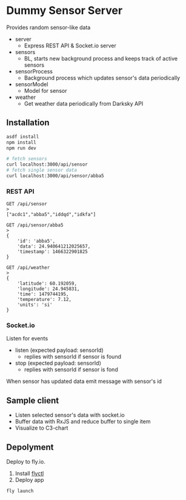 # Dummy Sensor Server

Provides random sensor-like data

* server
  * Express REST API & Socket.io server
* sensors
  * BL, starts new background process and keeps track of active sensors
* sensorProcess
  * Background process which updates sensor's data periodically
* sensorModel
  * Model for sensor
* weather
  * Get weather data periodically from Darksky API

## Installation

```sh
asdf install
npm install
npm run dev
```

```sh
# fetch sensors
curl localhost:3000/api/sensor
# fetch single sensor data
curl localhost:3000/api/sensor/abba5
```

### REST API
```
GET /api/sensor
>
["acdc1","abba5","iddqd","idkfa"]

GET /api/sensor/abba5
>
{ 
    'id': 'abba5',
    'data': 24.940641212025657,
    'timestamp': 1466322901825
}

GET /api/weather
>
{ 
    'latitude': 60.192059,
    'longitude': 24.945831,    
    'time': 1479744195,
    'temperature': 7.12,
    'units': 'si'
}
```

### Socket.io

Listen for events
* listen (expected payload: sensorId)
  * replies with sensorId if sensor is found
* stop (expected payload: sensorId)
  * replies with sensorId if sensor is fond

When sensor has updated data emit message with sensor's id 

## Sample client

* Listen selected sensor's data with socket.io
* Buffer data with RxJS and reduce buffer to single item
* Visualize to C3-chart


## Depolyment

Deploy to fly.io.

  1. Install [flyctl](https://fly.io/docs/hands-on/install-flyctl/)
  1. Deploy app
  ```sh
  fly launch
  ```
